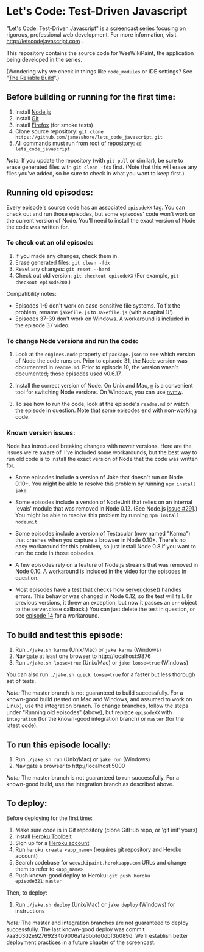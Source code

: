 Let's Code: Test-Driven Javascript
==================================

"Let's Code: Test-Driven Javascript" is a screencast series focusing on
rigorous, professional web development. For more information, visit
http://letscodejavascript.com .

This repository contains the source code for WeeWikiPaint, the application
being developed in the series.

(Wondering why we check in things like `node_modules` or IDE settings? See "[The Reliable Build](http://www.letscodejavascript.com/v3/blog/2014/12/the_reliable_build)".)


Before building or running for the first time:
-----------------------------------

1. Install [Node.js](http://nodejs.org/download/)
2. Install [Git](http://git-scm.com/downloads)
3. Install [Firefox](http://getfirefox.com) (for smoke tests)
3. Clone source repository: `git clone https://github.com/jamesshore/lets_code_javascript.git`
4. All commands must run from root of repository: `cd lets_code_javascript`

*Note:* If you update the repository (with `git pull` or similar), be sure to erase generated files with `git clean -fdx` first. (Note that this will erase any files you've added, so be sure to check in what you want to keep first.)


Running old episodes:
---------------------

Every episode's source code has an associated `episodeXX` tag. You can check out and run those episodes, but some episodes' code won't work on the current version of Node. You'll need to install the exact version of Node the code was written for.

### To check out an old episode:

1. If you made any changes, check them in.
2. Erase generated files: `git clean -fdx`
3. Reset any changes: `git reset --hard`
4. Check out old version: `git checkout episodeXX` (For example, `git checkout episode200`.)

Compatibility notes:

* Episodes 1-9 don't work on case-sensitive file systems. To fix the problem, rename `jakefile.js` to `Jakefile.js` (with a capital 'J').
* Episodes 37-39 don't work on Windows. A workaround is included in the episode 37 video.


### To change Node versions and run the code:

1. Look at the `engines.node` property of `package.json` to see which version of Node the code runs on. Prior to episode 31, the Node version was documented in `readme.md`. Prior to episode 10, the version wasn't documented; those episodes used v0.6.17.

2. Install the correct version of Node. On Unix and Mac, [n](https://github.com/visionmedia/n) is a convenient tool for switching Node versions. On Windows, you can use [nvmw](https://github.com/hakobera/nvmw).

3. To see how to run the code, look at the episode's `readme.md` or watch the episode in question. Note that some episodes end with non-working code.


### Known version issues:

Node has introduced breaking changes with newer versions. Here are the issues we're aware of. I've included some workarounds, but the best way to run old code is to install the exact version of Node that the code was written for.

* Some episodes include a version of Jake that doesn't run on Node 0.10+. You might be able to resolve this problem by running `npm install jake`.

* Some episodes include a version of NodeUnit that relies on an internal 'evals' module that was removed in Node 0.12. (See Node.js [issue #291](https://github.com/caolan/nodeunit/issues/291).) You might be able to resolve this problem by running `npm install nodeunit`.

* Some episodes include a version of Testacular (now named "Karma") that crashes when you capture a browser in Node 0.10+. There's no easy workaround for this problem, so just install Node 0.8 if you want to run the code in those episodes.

* A few episodes rely on a feature of Node.js streams that was removed in Node 0.10. A workaround is included in the video for the episodes in question.

* Most episodes have a test that checks how [server.close()](http://nodejs.org/api/net.html#net_server_close_callback) handles errors. This behavior was changed in Node 0.12, so the test will fail. (In previous versions, it threw an exception, but now it passes an `err` object to the server.close callback.) You can just delete the test in question, or see [episode 14](http://www.letscodejavascript.com/v3/comments/live/14#comment-1870243150) for a workaround.


To build and test this episode:
-------------------------------

1. Run `./jake.sh karma` (Unix/Mac) or `jake karma` (Windows)
2. Navigate at least one browser to http://localhost:9876
3. Run `./jake.sh loose=true` (Unix/Mac) or `jake loose=true` (Windows)

You can also run `./jake.sh quick loose=true` for a faster but less thorough set of tests.

*Note:* The master branch is not guaranteed to build successfully. For a known-good build (tested on Mac and Windows, and assumed to work on Linux), use the integration branch. To change branches, follow the steps under "Running old episodes" (above), but replace `episodeXX` with `integration` (for the known-good integration branch) or `master` (for the latest code).


To run this episode locally:
----------------------------

1. Run `./jake.sh run` (Unix/Mac) or `jake run` (Windows)
2. Navigate a browser to http://localhost:5000

*Note:* The master branch is not guaranteed to run successfully. For a known-good build, use the integration branch as described above.


To deploy:
----------

Before deploying for the first time:

1. Make sure code is in Git repository (clone GitHub repo, or 'git init' yours)
2. Install [Heroku Toolbelt](https://toolbelt.heroku.com/)
3. Sign up for a [Heroku account](https://id.heroku.com/signup)
4. Run `heroku create <app_name>` (requires git repository and Heroku account)
5. Search codebase for `weewikipaint.herokuapp.com` URLs and change them to refer to `<app_name>`
6. Push known-good deploy to Heroku: `git push heroku episode321:master`

Then, to deploy:

1. Run `./jake.sh deploy` (Unix/Mac) or `jake deploy` (Windows) for instructions

*Note:* The master and integration branches are not guaranteed to deploy successfully. The last known-good deploy was commit 7aa303d2e92769234b9006a126bb1d0dbf3b089d. We'll establish better deployment practices in a future chapter of the screencast.
